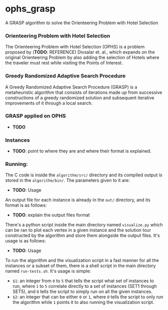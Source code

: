 # ophs_grasp
A GRASP algorithm to solve the Orienteering Problem with Hotel Selection

### Orienteering Problem with Hotel Selection
The Orienteering Problem with Hotel Selection (OPHS) is a problem proposed by (**TODO**: REFERENCE) Divsalar et. al., which expands on the original Orienteering Problem by also adding the selection of Hotels where the traveler must rest while visiting the Points of Interest.

### Greedy Randomized Adaptive Search Procedure
A Greedy Randomized Adaptive Search Procedure (GRASP) is a metaheuristic algorithm that consists of iterations made up from successive constructions of a greedy randomized solution and subsequent iterative improvements of it through a local search.

### GRASP applied on OPHS
* **TODO**

### Instances
* **TODO**: point to where they are and where their format is explained.

### Running:
The C code is inside the `algorithm/src/` directory and its compiled output is stored in the `algorithm/bin/`. The parameters given to it are:
* **TODO**: Usage

An output file for each instance is already in the `out/` directory, and its format is as follows:
* **TODO**: explain the output files format

There's a python script inside the main directory named `visualize.py` which can be ran to plot each vertex in a given instance and the solution tour constructed by the algorithm and store them alongside the output files. It's usage is as follows:
* **TODO**: Usage

To run the algorithm and the visualization script in a fast manner for all the instances or a subset of them, there is a shell script in the main directory named `run-tests.sh`. It's usage is simple:
* `$1`: an integer from `0` to `5` that tells the script what set of instances to run, where `1` to `5` correlate directly to a set of instances (SET1 through SET5), and `0` tells the script to simply run on all the given instances.
* `$2`: an integer that can be either `0` or `1`, where `0` tells the script to only run the algorithm while `1` points it to also running the visualization script.
